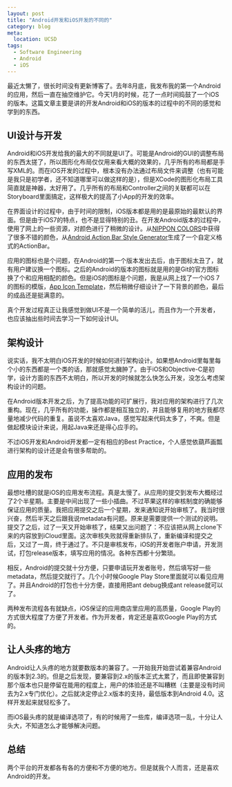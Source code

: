 ```yaml
---
layout: post
title: "Android开发和iOS开发的不同的"
category: blog
meta:
  location: UCSD
tags:
  - Software Engineering
  - Android
  - iOS  
---
```


最近太懒了，很长时间没有更新博客了。去年8月底，我发布我的第一个Android的应用，然后一直在抽空维护它。今天1月的时候，花了一点时间捣鼓了一个iOS的版本。这篇文章主要是讲的开发Android和iOS的版本的过程中的不同的感觉和学到的东西。

UI设计与开发
----------

Android和iOS开发给我的最大的不同就是UI了。可能是Android的GUI的调整布局的东西太搓了，所以图形化布局仅仅用来看大概的效果的，几乎所有的布局都是手写XML的。而在iOS开发的过程中，根本没有办法通过布局文件来调整（也有可能是我只是初学者，还不知道哪里可以做这样的是），但是XCode的图形化布局工具简直就是神器，太好用了。几乎所有的布局和Controller之间的关联都可以在Storyboard里面搞定，这样极大的提高了小App的开发的效率。

在界面设计的过程中，由于时间的限制，iOS版本都是用的是最原始的最默认的界面。但是由于iOS7的特点，也不是显得特别的丑。在开发Android版本的过程中，使用了网上的一些资源，对颜色进行了稍微的设计。从[NIPPON COLORS](http://nipponcolors.com/)中获得了很多不错的颜色，从[Android Action Bar Style Generator](http://jgilfelt.github.io/android-actionbarstylegenerator/)生成了一个自定义格式的ActionBar。

应用的图标也是个问题，在Android的第一个版本发出去后，由于图标太丑了，就有用户建议换一个图标。之后的Android的版本的图标就是用的是Git的官方图标换了个和应用相配的颜色。但是iOS的图标是个问题，我是从网上找了一个iOS 7的图标的模版，[App Icon Template](http://appicontemplate.com/)，然后稍微仔细设计了一下背景的颜色，最后的成品还是挺满意的。

真个开发过程真正让我感觉到做UI不是一个简单的活儿，而且作为一个开发者，也应该抽出些时间去学习一下如何设计UI。

架构设计
-------
说实话，我不太明白iOS开发的时候如何进行架构设计。如果想Android里每里每个小的东西都是一个类的话，那就感觉太臃肿了。由于iOS和Objective-C是初学，设计方面的东西不太明白，所以开发的时候就怎么快怎么开发，没怎么考虑架构设计的问题。

在Android版本开发之后，为了提高功能的可扩展行，我对应用的架构进行了几次重构。现在，几乎所有的功能，操作都是相互独立的，并且能够复用的地方我都尽量地减少代码的重复。虽说不太喜欢Java，感觉写起来代码太多了，不爽。但是做起模块设计来说，用起Java来还是得心应手的。

不过iOS开发和Android开发都一定有相应的Best Practice，个人感觉依葫芦画瓢进行架构的设计还是会有很多帮助的。

应用的发布
--------

最想吐槽的就是iOS的应用发布流程。真是太慢了。从应用的提交到发布大概经过了2个半星期。主要是中间出现了一些小插曲。不过苹果这样的审核制度的确能够保证应用的质量。我把应用提交之后一个星期，发来通知说开始审核了。我当时很兴奋，然后半天之后跟我说metadata有问题。原来是需要提供一个测试的说明。提交了之后，过了一天又开始审核了，结果又出问题了：不应该把从网上clone下来的内容放到iCloud里面。这次审核失败就得重新排队了，重新编译和提交之后，又过了一周，终于通过了。不只是审核发布，iOS的开发者账户申请，开发测试，打包release版本，填写应用的情况。各种东西都十分繁琐。

相反，Android的提交就十分方便，只要申请玩开发者账号，然后填写好一些metadata，然后提交就行了。几个小时候Google Play Store里面就可以看见应用了。并且Android的打包也十分方便，直接用把ant debug换成ant release就可以了。

两种发布流程各有就缺点，iOS保证的应用商店里应用的高质量，Google Play的方式很大程度了方便了开发者。作为开发者，肯定还是喜欢Google Play的方式的。

让人头疼的地方
-----------
Android让人头疼的地方就要数版本的兼容了。一开始我开始尝试着兼容Android的版本到2.3的。但是之后发现，要兼容到2.x的版本正式太累了，而且即使兼容到那个版本也只是停留在能用的程度上，用户的体验还是不叫糟糕（主要是没有时间去为2.x专门优化）。之后就决定停止2.x版本的支持，最低版本到Android 4.0。这样开发起来就轻松多了。

而iOS最头疼的就是编译选项了，有的时候用了一些库，编译选项一乱，十分让人头大，不知道怎么才能够解决问题。

总结
----
两个平台的开发都各有各的方便和不方便的地方。但是就我个人而言，还是喜欢Android的开发。
